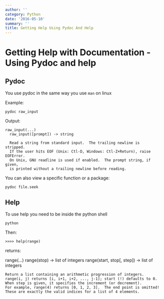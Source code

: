 ```yaml
---
author: ''
category: Python
date: '2016-05-10'
summary: ''
title: Getting Help Using Pydoc And Help
---
```

# Getting Help with Documentation - Using Pydoc and help

## Pydoc

You use pydoc in the same way you use `man` on linux

Example:

  `pydoc raw_input`

Output:

    raw_input(...)
      raw_input([prompt]) -> string

      Read a string from standard input.  The trailing newline is stripped.
      If the user hits EOF (Unix: Ctl-D, Windows: Ctl-Z+Return), raise EOFError.
      On Unix, GNU readline is used if enabled.  The prompt string, if given,
      is printed without a trailing newline before reading.

You can also view a specific function or a package:

  `pydoc file.seek`

## Help

To use help you need to be inside the python shell

`python`

Then:

`>>>> help(range)`

returns:

  range(...)
    range(stop) -> list of integers
    range(start, stop[, step]) -> list of integers

    Return a list containing an arithmetic progression of integers.
    range(i, j) returns [i, i+1, i+2, ..., j-1]; start (!) defaults to 0.
    When step is given, it specifies the increment (or decrement).
    For example, range(4) returns [0, 1, 2, 3].  The end point is omitted!
    These are exactly the valid indices for a list of 4 elements.
